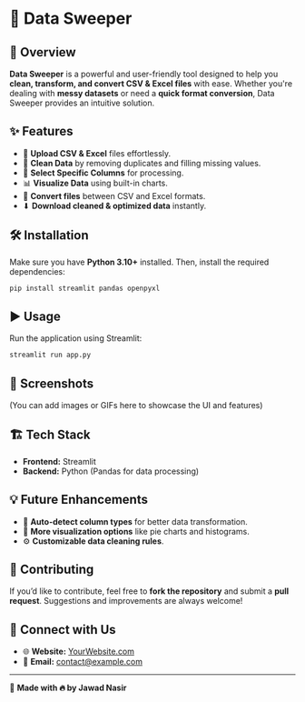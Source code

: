 # 📀 Data Sweeper

## 🚀 Overview
**Data Sweeper** is a powerful and user-friendly tool designed to help you **clean, transform, and convert CSV & Excel files** with ease. Whether you're dealing with **messy datasets** or need a **quick format conversion**, Data Sweeper provides an intuitive solution.

## ✨ Features
- 📂 **Upload CSV & Excel** files effortlessly.
- 🧹 **Clean Data** by removing duplicates and filling missing values.
- 🎯 **Select Specific Columns** for processing.
- 📊 **Visualize Data** using built-in charts.
- 🔄 **Convert files** between CSV and Excel formats.
- ⬇ **Download cleaned & optimized data** instantly.

## 🛠 Installation
Make sure you have **Python 3.10+** installed. Then, install the required dependencies:

```sh
pip install streamlit pandas openpyxl
```

## ▶ Usage
Run the application using Streamlit:

```sh
streamlit run app.py
```

## 📸 Screenshots
(You can add images or GIFs here to showcase the UI and features)

## 🏗 Tech Stack
- **Frontend:** Streamlit
- **Backend:** Python (Pandas for data processing)

## 💡 Future Enhancements
- 🔄 **Auto-detect column types** for better data transformation.
- 📌 **More visualization options** like pie charts and histograms.
- ⚙ **Customizable data cleaning rules**.

## 🤝 Contributing
If you’d like to contribute, feel free to **fork the repository** and submit a **pull request**. Suggestions and improvements are always welcome!

## 🔗 Connect with Us
- 🌐 **Website:** [YourWebsite.com](#)
- 📧 **Email:** contact@example.com

---
🚀 **Made with 🔥 by Jawad Nasir**

